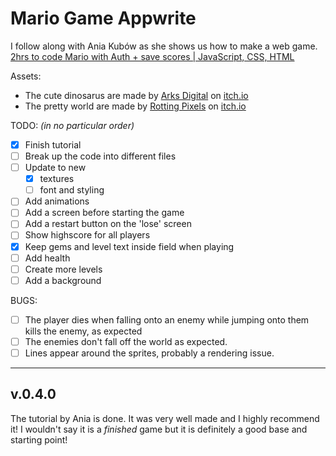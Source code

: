 # Mario Game Appwrite
I follow along with Ania Kubów as she shows us how to make a web game.
[2hrs to code Mario with Auth + save scores | JavaScript, CSS, HTML](https://youtu.be/1CVSI3MZNNg?si=oOwU493Bz5hn1Wsw)

Assets:
- The cute dinosarus are made by [Arks Digital](https://twitter.com/ArksDigital) on [itch.io](https://arks.itch.io/dino-characters)
- The pretty world are made by [Rotting Pixels](https://twitter.com/PixelsRotting) on [itch.io](https://rottingpixels.itch.io/nature-platformer-tileset)

TODO: *(in no particular order)*
- [x] Finish tutorial
- [ ] Break up the code into different files
- [ ] Update to new
    - [x] textures
    - [ ] font and styling
- [ ] Add animations
- [ ] Add a screen before starting the game
- [ ] Add a restart button on the 'lose' screen
- [ ] Show highscore for all players
- [x] Keep gems and level text inside field when playing
- [ ] Add health
- [ ] Create more levels
- [ ] Add a background

BUGS: 
- [ ] The player dies when falling onto an enemy while jumping onto them kills the enemy, as expected
- [ ] The enemies don't fall off the world as expected.
- [ ] Lines appear around the sprites, probably a rendering issue.

--- 

## v.0.4.0
The tutorial by Ania is done. It was very well made and I highly recommend it! I wouldn't say it is a *finished* game but it is definitely a good base and starting point!
